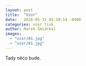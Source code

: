 ```yaml
---
layout: post
title:  "Vzor"
date:   2016-05-31 05:10:14 -0400
categories: vzor tisk
author: Marek Šmidrkal
images:
  - "vzor/01.jpg"
  - "vzor/01.jpg"
---
```

Tady něco bude.
